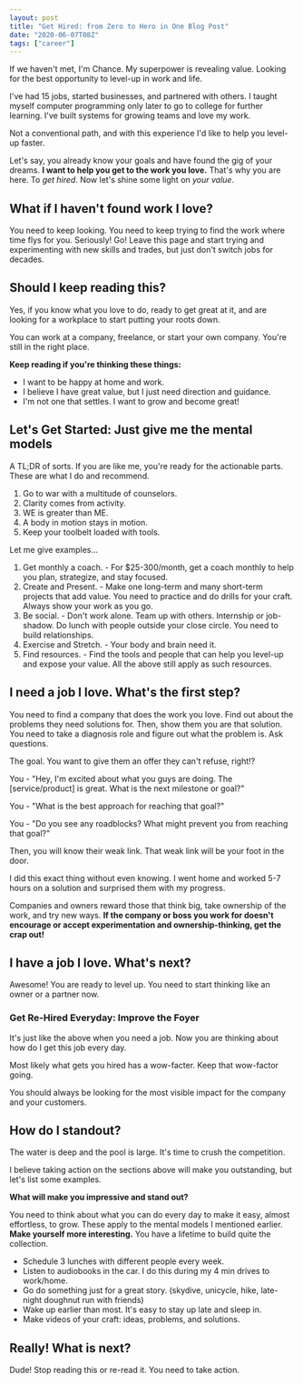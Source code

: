```yaml
---
layout: post
title: "Get Hired: from Zero to Hero in One Blog Post"
date: "2020-06-07T08Z"
tags: ["career"]
---
```


If we haven't met, I'm Chance. My superpower is revealing value. Looking for the best opportunity to level-up in work and life.

I've had 15 jobs, started businesses, and partnered with others. I taught myself computer programming only later to go to college for further learning. I've built systems for growing teams and love my work.

Not a conventional path, and with this experience I'd like to help you level-up faster.

Let's say, you already know your goals and have found the gig of your dreams. **I want to help you get to the work you love.** That's why you are here. To _get hired_. Now let's shine some light on _your value_.

## What if I haven't found work I love?

You need to keep looking. You need to keep trying to find the work where time flys for you. Seriously! Go! Leave this page and start trying and experimenting with new skills and trades, but just don't switch jobs for decades.

## Should I keep reading this?

Yes, if you know what you love to do, ready to get great at it, and are looking for a workplace to start putting your roots down.

You can work at a company, freelance, or start your own company. You're still in the right place.

**Keep reading if you're thinking these things:**

- I want to be happy at home and work.
- I believe I have great value, but I just need direction and guidance.
- I'm not one that settles. I want to grow and become great!

## Let's Get Started: Just give me the mental models

A TL;DR of sorts. If you are like me, you're ready for the actionable parts. These are what I do and recommend.

1. Go to war with a multitude of counselors.
2. Clarity comes from activity.
3. WE is greater than ME.
4. A body in motion stays in motion.
5. Keep your toolbelt loaded with tools.

Let me give examples...

1. Get monthly a coach. - For $25-300/month, get a coach monthly to help you plan, strategize, and stay focused.
2. Create and Present. - Make one long-term and many short-term projects that add value. You need to practice and do drills for your craft. Always show your work as you go.
3. Be social. - Don't work alone. Team up with others. Internship or job-shadow. Do lunch with people outside your close circle. You need to build relationships.
4. Exercise and Stretch. - Your body and brain need it.
5. Find resources. - Find the tools and people that can help you level-up and expose your value. All the above still apply as such resources.

## I need a job I love. What's the first step?

You need to find a company that does the work you love. Find out about the problems they need solutions for. Then, show them you are that solution. You need to take a diagnosis role and figure out what the problem is. Ask questions.

The goal. You want to give them an offer they can't refuse, right!?

You - "Hey, I'm excited about what you guys are doing. The [service/product] is great. What is the next milestone or goal?"

You - "What is the best approach for reaching that goal?"

You - "Do you see any roadblocks? What might prevent you from reaching that goal?"

Then, you will know their weak link. That weak link will be your foot in the door.

I did this exact thing without even knowing. I went home and worked 5-7 hours on a solution and surprised them with my progress.

Companies and owners reward those that think big, take ownership of the work, and try new ways. **If the company or boss you work for doesn't encourage or accept experimentation and ownership-thinking, get the crap out!**

## I have a job I love. What's next?

Awesome! You are ready to level up. You need to start thinking like an owner or a partner now.

### Get Re-Hired Everyday: Improve the Foyer

It's just like the above when you need a job. Now you are thinking about how do I get this job every day.

Most likely what gets you hired has a wow-facter. Keep that wow-factor going.

You should always be looking for the most visible impact for the company and your customers.

## How do I standout?

The water is deep and the pool is large. It's time to crush the competition.

I believe taking action on the sections above will make you outstanding, but let's list some examples.

**What will make you impressive and stand out?**

You need to think about what you can do every day to make it easy, almost effortless, to grow. These apply to the mental models I mentioned earlier. **Make yourself more interesting.** You have a lifetime to build quite the collection.

- Schedule 3 lunches with different people every week.
- Listen to audiobooks in the car. I do this during my 4 min drives to work/home.
- Go do something just for a great story. (skydive, unicycle, hike, late-night doughnut run with friends)
- Wake up earlier than most. It's easy to stay up late and sleep in.
- Make videos of your craft: ideas, problems, and solutions.

## Really! What is next?

Dude! Stop reading this or re-read it. You need to take action.

<!-- ## I'm the owner. What's next? -->
